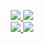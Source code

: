 <p align="center">
<a href="https://github.com/Bas950">
  <img src="https://github-readme-stats.vercel.app/api?username=Bas950&count_private=true&hide_border=true&show_icons=true&include_all_commits=true&bg_color=02265c&title_color=ea5e00&text_color=FFFFFF&icon_color=00d200">
</a>
<a href="https://wakatime.com/@Bas950">
  <img src="https://github-readme-stats.vercel.app/api/wakatime?username=Bas950&show_icons=true&hide_border=true&bg_color=02265c&title_color=ea5e00&text_color=FFFFFF&icon_color=00d200">
</a>  
<br>
<a href="https://github.com/PreMiD/Presences">
  <img src="https://github-readme-stats.vercel.app/api/pin/?username=PreMiD&repo=Presences&show_icons=true&hide_border=true&bg_color=02265c&title_color=ea5e00&text_color=FFFFFF&icon_color=00d200">
</a>
<a href="https://github.com/Bas950">
  <img src="https://github-readme-stats.vercel.app/api/top-langs/?username=Bas950&hide_border=true&show_icons=true&bg_color=02265c&title_color=ea5e00&text_color=FFFFFF&icon_color=00d200">
</a>  
</p>
